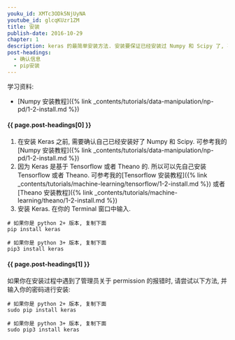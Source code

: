```yaml
---
youku_id: XMTc3ODk5NjUyNA
youtube_id: glcqKUzr1ZM
title: 安装
publish-date: 2016-10-29
chapter: 1
description: keras 的最简单安装方法. 安装要保证已经安装过 Numpy 和 Scipy 了, 不然会安装不成功
post-headings:
  - 确认信息
  - pip安装
---
```


学习资料:
  * [Numpy 安装教程]({% link _contents/tutorials/data-manipulation/np-pd/1-2-install.md %})

<h4 class="tut-h4-pad" id="{{ page.post-headings[0] }}">{{ page.post-headings[0] }}</h4>

1. 在安装 Keras 之前, 需要确认自己已经安装好了 Numpy 和 Scipy. 可参考我的 [Numpy 安装教程]({% link _contents/tutorials/data-manipulation/np-pd/1-2-install.md %})
2. 因为 Keras 是基于 Tensorflow 或者 Theano 的. 所以可以先自己安装 Tensorflow 或者 Theano. 可参考我的[Tensorflow 安装教程]({% link _contents/tutorials/machine-learning/tensorflow/1-2-install.md %}) 或者 [Theano 安装教程]({% link _contents/tutorials/machine-learning/theano/1-2-install.md %})
3. 安装 Keras. 在你的 Terminal 窗口中输入.

```shell
# 如果你是 python 2+ 版本, 复制下面
pip install keras

# 如果你是 python 3+ 版本, 复制下面
pip3 install keras
```

<h4 class="tut-h4-pad" id="{{ page.post-headings[1] }}">{{ page.post-headings[1] }}</h4>

如果你在安装过程中遇到了管理员关于 permission 的报错时, 请尝试以下方法, 并输入你的密码进行安装:

```shell
# 如果你是 python 2+ 版本, 复制下面
sudo pip install keras

# 如果你是 python 3+ 版本, 复制下面
sudo pip3 install keras
```

